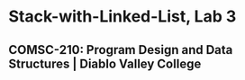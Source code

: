 # Stack-with-Linked-List, Lab 3
## COMSC-210: Program Design and Data Structures | Diablo Valley College
